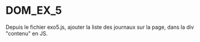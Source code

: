 # DOM_EX_5
Depuis le fichier exo5.js, ajouter la liste des journaux sur la page, dans la div "contenu" en JS.
